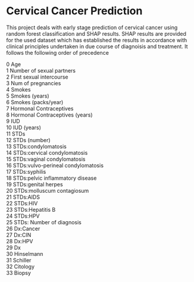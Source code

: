 # Cervical Cancer Prediction
This project deals with early stage prediction of cervical cancer using random forest classification and SHAP results. SHAP results are provided for the used dataset 
which has established the results in accordance with clinical principles undertaken in due course of diagnoisis and treatment. It follows the following order of precedence



0 Age</br>
1 Number of sexual partners</br>
2 First sexual intercourse</br>
3 Num of pregnancies</br>
4 Smokes</br>
5 Smokes (years)</br>
6 Smokes (packs/year)</br>
7 Hormonal Contraceptives</br>
8 Hormonal Contraceptives (years)</br>
9 IUD</br>
10 IUD (years)</br>
11 STDs</br>
12 STDs (number)</br>
13 STDs:condylomatosis</br>
14 STDs:cervical condylomatosis</br>
15 STDs:vaginal condylomatosis</br>
16 STDs:vulvo-perineal condylomatosis</br>
17 STDs:syphilis</br>
18 STDs:pelvic inflammatory disease</br>
19 STDs:genital herpes</br>
20 STDs:molluscum contagiosum</br>
21 STDs:AIDS</br>
22 STDs:HIV</br>
23 STDs:Hepatitis B</br>
24 STDs:HPV</br>
25 STDs: Number of diagnosis</br>
26 Dx:Cancer</br>
27 Dx:CIN</br>
28 Dx:HPV</br>
29 Dx</br>
30 Hinselmann</br>
31 Schiller</br>
32 Citology</br>
33 Biopsy</br>
